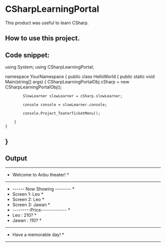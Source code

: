 # CSharpLearningPortal
This product was useful to learn CSharp. 

How to use this project.
---------------------------------------------------------------
Code snippet:
---------------------------------------------------------------
using System;
using CSharpLearningPortal;

namespace YourNamespace
{
    public class HelloWorld
    {
        public static void Main(string[] args)
        {
            CSharpLearningPortalObj cSharp = new CSharpLearningPortalObj();

            SlowLearner slowLearner = cSharp.slowLearner;

            console console = slowLearner.console;
            
            console.Project_TeaterTicketMenu();

        }
    }
}
 --------------------------------------------------------------
 Output
 --------------------------------------------------------------
  *******************************
 *   Welcome to Anbu theater!  *
 *******************************
 * ------ Now Showing -------- *
 * Screen 1: Leo               *
 * Screen 2: Leo               *
 * Screen 3: Jawan             *
 * ---------Price------------- *
 * Leo   : 210?                *
 * Jawan : 110?                *
 *******************************
 *    Have a memorable day!    *
 *******************************
